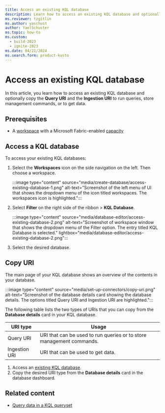 ```yaml
---
title: Access an existing KQL database
description: Learn how to access an existing KQL database and optionally copy the query URI and the ingestion URI run queries or get data in Real-Time Intelligence.
ms.reviewer: tzgitlin
ms.author: yaschust
author: YaelSchuster
ms.topic: how-to
ms.custom:
  - build-2023
  - ignite-2023
ms.date: 04/21/2024
ms.search.form: product-kusto
---
```

# Access an existing KQL database

In this article, you learn how to access an existing KQL database and optionally copy the **Query URI** and the **Ingestion URI** to run queries, store management commands, or to get data.

## Prerequisites

* A [workspace](../get-started/create-workspaces.md) with a Microsoft Fabric-enabled [capacity](../enterprise/licenses.md#capacity)

## Access a KQL database

To access your existing KQL databases:

1. Select the **Workspaces** icon on the side navigation on the left. Then choose a workspace.

    :::image type="content" source="media/create-database/access-existing-database-1.png" alt-text="Screenshot of the left menu of UI that shows the dropdown menu of the icon titled workspaces. The workspaces icon is highlighted.":::

1. Select **Filter** on the right side of the ribbon > **KQL Database**.

    :::image type="content" source="media/database-editor/access-existing-database-2.png" alt-text="Screenshot of workspace window that shows the dropdown menu of the Filter option. The entry titled KQL Database is selected."  lightbox="media/database-editor/access-existing-database-2.png":::

1. Select the desired database.

## Copy URI

The main page of your KQL database shows an overview of the contents in your database.

:::image type="content" source="media/set-up-connectors/copy-uri.png" alt-text="Screenshot of the database details card showing the database details. The options titled Query URI and Ingestion URI are highlighted.":::

The following table lists the two types of URIs that you can copy from the **Database details** card in your KQL database.

|URI type |Usage |
|---|---|
|Query URI |URI that can be used to run queries or to store management commands.|
|Ingestion URI |URI that can be used to get data.|

1. Access an [existing KQL database](#access-an-existing-kql-database).
1. Copy the desired URI type from the **Database details** card in the database dashboard.

## Related content

* [Query data in a KQL queryset](kusto-query-set.md)
